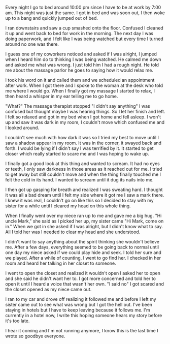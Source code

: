 Every night I go to bed around 10:00 pm since I have to be at work by 7:00 am. This night was just the same. I got in bed and was soon out, I then woke up to a bang and quickly jumped out of bed.

I ran downstairs and saw a cup smashed onto the floor. Confused I cleaned it up and went back to bed for work in the morning. The next day I was doing paperwork, and I felt like I was being watched but every time I turned around no one was there. 

I guess one of my coworkers noticed and asked if I was alright, I jumped when I heard him do to thinking I was being watched. He calmed me down and asked me what was wrong. I just told him I had a rough night. He told me about the massage parlor he goes to saying how it would relax me.

I took his word on it and called them and we scheduled an appointment after work. When I got there and I spoke to the woman at the desk who told me where I would go. When I finally got my massage I started to relax, I then heard a whisper in my ear telling me to go home.

"What?" The massage therapist stopped "I didn't say anything" I was confused but thought maybe I was hearing things. So I let her finish and left. I felt so relaxed and got in my bed when I got home and fell asleep. I won't up and saw it was dark in my room, I couldn't move which confused me and I looked around. 

I couldn't see much with how dark it was so I tried my best to move until I saw a shadow appear in my room. It was in the corner, it swayed back and forth. I would be lying if I didn't say I was terrified by it. It started to get closer which really started to scare me and I was hoping to wake up. 

I finally got a good look at this thing and wanted to scream. It had no eyes or teeth, I only saw darkness in those areas as it reached out for me. I tried to get away but still couldn't move and when the thing finally touched me I felt the cold in its hand. I wanted to scream until it dug its nails into me.

I then got up gasping for breath and realized I was sweating hard. I thought it was all a bad dream until I felt my side where it got me I saw a mark there. I knew it was real, I couldn't go on like this so I decided to stay with my sister for a while until I cleared my head on this whole thing.

When I finally went over my niece ran up to me and gave me a big hug. "Hi uncle Mark," she said as I picked her up, my sister came "Hi Mark, come on in." When we got in she asked if I was alright, but I didn't know what to say. All I told her was I needed to clear my head and she understood.

I didn't want to say anything about the spirit thinking she wouldn't believe me. After a few days, everything seemed to be going back to normal until one day my niece asked if we could play hide and seek. I told her sure and we played. After a while of counting, I went to go find her. I checked in her room and heard her talking in her closet to someone.

I went to open the closet and realized it wouldn't open I asked her to open and she said he didn't want her to. I got more concerned and told her to open it until I heard a voice that wasn't her own. "I said no" I got scared and the closet opened as my niece came out.

I ran to my car and drove off realizing it followed me and before I left my sister came out to see what was wrong but I got the hell out. I've been staying in hotels but I have to keep leaving because it follows me. I'm currently in a hotel now, I write this hoping someone hears my story before it's too late.

I hear it coming and I'm not running anymore, I know this is the last time I wrote so goodbye everyone.
